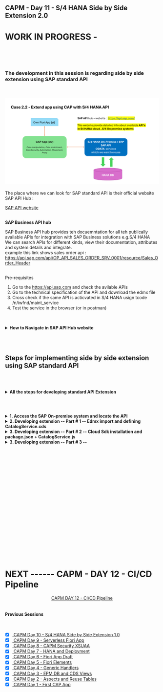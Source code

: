 ## CAPM - Day 11 - S/4 HANA Side by Side Extension 2.0

# WORK IN PROGRESS -  

</br>
</br>
</br>

### The development in this session is regarding side by side extension using SAP standard API
</br>
</br>
<img src="./files/SAP_EXT_2.2.png" >

</br>
</br>
The place where we can look for SAP standard API is their official website SAP API Hub : </br>

[SAP API website](https://api.sap.com/) </br></br>


**SAP Business API hub** </br>

SAP Business API hub provides teh docuemntation for all teh publically available APIs for integration with SAP Business solutions e.g.S/4 HANA
</br>We can search APIs for different kinds, view their documentation, attributes and system details and integrate.
</br> example this link shows sales order api : https://api.sap.com/api/OP_API_SALES_ORDER_SRV_0001/resource/Sales_Order_Header </br>
</br>

Pre-requisites</br>

1. Go to the https://api.sap.com and check the avilable APIs
2. Go to the technical specification of the API and download the edmx file
3. Cross check if the same API is acticvated in S/4 HANA usign tcode /n/iwfnd/maint_service
4. Test the service in the browser (or in postman)

</br>
</br>

<details>
<summary> <b> How to Navigate in SAP API Hub website </b> </summary>
</br>
</br>

SAP API business hub is a place for documentaion of the API and details of the entity type and entity sets
</br> and what types of API available in the SAP products ODATA v2, v2, SOAP and release version details 
</br>
</br>
<img src="./files/capmd11-1.png" ></br></br>
<img src="./files/capmd11-2.png" ></br> </br>
<img src="./files/capmd11-3.png" ></br> </br>
<img src="./files/capmd11-4.png" ></br> </br>

[SAP On premise link](https://api.sap.com/products/SAPS4HANA/overview)</br> </br>

<img src="./files/capmd11-5.png" ></br> </br>
<img src="./files/capmd11-6.png" ></br> </br>
<img src="./files/capmd11-7.png" ></br> </br>
<img src="./files/capmd11-8.png" ></br> </br>
<img src="./files/capmd11-9.png" ></br> </br>
<img src="./files/capmd11-10.png" ></br> </br>
<img src="./files/capmd11-11.png" ></br> </br>
<img src="./files/capmd11-12.png" ></br> </br>
<img src="./files/capmd11-13.png" ></br> </br>
<img src="./files/capmd11-13a.png" ></br> </br>

</br>
</br>
</details>

<!-- </br> </br> </br> </br> -->

</br> </br> 

## Steps for implementing side by side extension using SAP standard API 

</br> </br> 

<details>
<summary> <b> All the steps for developing standard API Extension </b> </summary>
</br>
</br>

1. Create a new capproject and do **cds init**
2. Run **cds watch** and drag drop the edmx file to the **srv** folder. 
</br> Alternative way without cds watch -- just drag and drop and then use command <b>cds import</b> PATH_OF_EDMX

3. Add a new **CatalogService.cds** and **CatalogService.js**
4. Install Components : </br>
</br>  4.1 Cloud Focundry security - **@sap/xssec, @sap/xsenv, passport**
</br>  4.2 OData V2 adapter - **@sap/cds-odata-v2-adapter-proxy**
</br>  4.3 Serving Odata V2 over Cloud SDK - **@sap-cloud-sdk/odata-v2**
</br>  4.4 To generate service code in node JS, Install Cloud SDK generator module using **@sap-cloud-sdk/generator**

5. Generate the JS code to automatically get all the calls which will call the service 
   </br> 
   **npx generate-odata-client --input /home/user/projects/capi_ext2/srv/external/OP_API_SALES_ORDER_SRV_0001.edmx** 
   </br> 
   **--outputDir /home/user/projects/capi_ext2/srv/module**

</br>
</br>
</details>

</br> </br> 

<details>
<summary> <b>1. Access the SAP On-premise system and locate the API  </b> </summary>
</br>
</br>
<img src="./files/capmd11-14.png" ></br> </br>
<img src="./files/capmd11-15.png" ></br> </br>

Get the technical name of the API from the SAP API hub page </br> </br>
<img src="./files/capmd11-12.png" ></br> </br>
<img src="./files/capmd11-13.png" ></br> </br>


<details>
<summary> API search Method - Filter (Search only implemented API) </summary>
</br>
</br>
<img src="./files/capmd11-16.png" ></br> </br>
<img src="./files/capmd11-16a.png" ></br> </br>
<img src="./files/capmd11-16b.png" ></br> </br>
</br>
</br>
</details>

<details>
<summary> API search Method - Add service (Search all available API's for implementation) </summary>
</br>
</br>
<img src="./files/capmd11-17.png" ></br> </br>
<img src="./files/capmd11-17a.png" ></br> </br>
<img src="./files/capmd11-17b.png" ></br> </br>
</br>
</br>
</details>

Now filtering the API based on the business documentation</br> </br>
<img src="./files/capmd11-18.png" ></br> </br>
<img src="./files/capmd11-19.png" ></br> </br>
<img src="./files/capmd11-20.png" ></br> </br>
<img src="./files/capmd11-21.png" ></br> </br>
<img src="./files/capmd11-22.png" ></br> </br>
<img src="./files/capmd11-23.png" ></br> </br>
<img src="./files/capmd11-24a.png" ></br> </br>
<img src="./files/capmd11-24b.png" ></br> </br>
</br>
</br>
</details>

<details>
<summary> <b>2. Developing extension -- Part # 1 -- Edmx import and defining CatalogService.cds</b> </summary>
</br>
</br>
<img src="./files/capmd11-25.png" ></br> </br>
<img src="./files/capmd11-26.png" ></br> </br>
<img src="./files/capmd11-27.png" ></br> </br>
<img src="./files/capmd11-28.png" ></br> </br>
<img src="./files/capmd11-29a.png" ></br> </br>
<img src="./files/capmd11-30.png" ></br> </br>
<img src="./files/capmd11-30a.png" ></br> </br>
<img src="./files/capmd11-31.png" ></br> </br>
<img src="./files/capmd11-32.png" ></br> </br>
<img src="./files/capmd11-33.png" ></br> </br>

**ServiceCatalog.cds** sample code # 1
 </br>

```cds

namespace salesorderext.srv;

using { OP_API_SALES_ORDER_SRV_0001 as external} from './external/OP_API_SALES_ORDER_SRV_0001';

service CatalogService @(path:'CatalogService') {

    entity SalesOrderSet as projection on external.A_SalesOrder{

        key SalesOrder,
        SalesOrganization,
        SalesOrderType,
        SalesOrderDate,
        SoldToParty,
        OverallDeliveryStatus,
        to_Item.Material as Material,
        to_Item.OrderQuantityUnit as OrderQuantityUnit,
        to_Item.NetAmount as NetAmount
    };
    
}


```
</br> </br>

</br>
</br>
</details>


<details>
<summary> <b>3. Developing extension -- Part # 2 -- Cloud Sdk installation and package.json + CatalogService.js </b> </summary>
</br>
</br>

In last development we fetched data for open service now we are going to fetch data from SAP specifc service 
</bR> SAP has provided something called sap S/4 HANA Cloud sdk 
</br> </br>

<details>
<summary> <b> Method #1 -- implementing Cloud SDK </b> </summary>
</br> </br>
Go to API consumption section of API and follow the instrcutions provided there 
</br> </br>

1. Install Node and npm. We recommend the use of the LTS version.
2. Download the API specification from the Overview -> API Specification section. Choose EDMX format.
3. Store the specification file in your project in the folder resources/service-specs
4. Install the generator by running: npm install @sap-cloud-sdk/generator
5. Generate a typed client by running the generator: npx generate-odata-client --input resources/service-specs --outputDir src/generated
</br> </br>
<img src="./files/capmd11-34.png" ></br> </br>
</br> </br>
</details>

<details>
<summary> <b> Method #2 -- implementing Cloud SDK </b> </summary>
</br> </br>
Go to this link https://sap.github.io/cloud-sdk/docs/js/getting-started and refer the guides provided there
</br> </br>
<img src="./files/capmd11-35.png" ></br> </br>
<img src="./files/capmd11-36.png" ></br> </br>
</br> </br>
</details>
</br> </br>

Install essential components for the project</br> </br>


```bat
npm install @sap/xssec
npm install @sap/xsenv
npm install passport
npm install @sap/cds-odata-v2-adapter-proxy
npm install @sap-cloud-sdk/odata-v2

```
</br> 

Make changes to package.json file for local testing purpose add credentials</br> </br>
<img src="./files/capmd11-40.png" ></br> </br>

```json

{
  "name": "capi_ext2",
  "version": "1.0.0",
  "description": "A simple CAP project.",
  "repository": "<Add your repository here>",
  "license": "UNLICENSED",
  "private": true,
  "dependencies": {
    "@sap-cloud-sdk/generator": "^3.15.0",
    "@sap-cloud-sdk/odata-v2": "^3.15.0",
    "@sap/cds": "^7.9.1",
    "@sap/cds-dk": "^7.9.1",
    "@sap/cds-odata-v2-adapter-proxy": "^1.9.21",
    "@sap/xsenv": "^5.1.0",
    "@sap/xssec": "^3.6.1",
    "express": "^4",
    "passport": "^0.7.0"
  },
  "devDependencies": {
    "@cap-js/sqlite": "^1",
    "@sap/eslint-plugin-cds": "^3",
    "eslint": "^9"
  },
  "scripts": {
    "start": "cds-serve"
  },
  "cds": {
    "requires": {
      "OP_API_SALES_ORDER_SRV_0001": {
        "kind": "odata-v2",
        "model": "srv/external/OP_API_SALES_ORDER_SRV_0001",
        "credentials": {
          "url": "123.456.789.123:9999",
          "username": "Tesla",
          "password": "Amazing@123"
        }
      }
    }
  }
}

```
</br> </br>

Make code changes in **CatalogService.js**  # 1 </br> </br>

```js

const cds = require('@sap/cds');

module.exports = cds.service.impl(async function(srv){

    const { SalesOrderSet } = this.entities;

 // Read record for this salesorderset srv declared in CatalogService.cds
srv.on('READ', 'SalesOrderSet', async(req) => {
        return [{
            SalesOrder: 10
        }]; 
    });
});


```

</br> </br> 


Go through this link https://sap.github.io/cloud-sdk/docs/js/features/odata/generate-client and refer the guide</br> </br>
<img src="./files/capmd11-46.png" ></br> </br>


The recommended steps from the website suggest to use the following component 
</br> </br>

**item -1 : Install Cloud generator component of Cloud SDK** </br></br>

```bat
npm install @sap-cloud-sdk/generator

```

**item -2 : Generate a Client Using the Command Line Interface** </br></br>

```bat
// Command with Syntax

npx generate-odata-client --input path/to/your/service-specifications --outputDir path/to/store/generated/modulesnpm install @sap-cloud-sdk/generator

// Command with actual values 
// -- input - EDMX file path from external folder | -- Output - Module folder in srv folder (\srv\module)

npx generate-odata-client --input /home/user/projects/capi_ext2/srv/external/OP_API_SALES_ORDER_SRV_0001.edmx --outputDir /home/user/projects/capi_ext2/srv/module 

```

<img src="./files/capmd11-43.png" ></br> </br>
<img src="./files/capmd11-44.png" ></br> </br>
<img src="./files/capmd11-45.png" ></br> </br>
<img src="./files/capmd11-46.png" ></br> </br>
<img src="./files/capmd11-47.png" ></br> </br>
<img src="./files/capmd11-48.png" ></br> </br>

As suggested in API documentation page make code changes</br> </br>
<img src="./files/capmd11-49.png" ></br> </br>

</br> </br> 

Make code changes in **CatalogService.js**  # 3 </br> </br>

```js

const cds = require('@sap/cds');

// New module import 
import { SalesOrderService } from './module/OP_API_SALES_ORDER_SRV_0001';

module.exports = cds.service.impl(async function(srv){

    const { SalesOrderSet } = cds.entities;
    const { SalesOrder, SalesOrderItem, salesOrderService } = require('@sap/cloud-sdk-vdm-sales-order-service');

    // New variable for module import 
    const { salesOrderApi } = SalesOrderService();

    // Requesting API to get all sales order from SAP S/4 HANA system
        function getAllSalesOrders() {
// used the new variable to call request builder             
        return salesOrderApi.requestBuilder().getAll().select(
            SalesOrder.SALES_ORDER,
            SalesOrder.SALES_ORGANIZATION,
            SalesOrder.SALES_ORDER_TYPE,
            SalesOrder.SALES_ORDER_DATE,
            SalesOrder.SOLD_TO_PARTY,
            SalesOrder.OVERALL_TOTAL_DELIVERY_STATUS,
            SalesOrder.TO_ITEM.select(
                SalesOrderItem.MATERIAL,
                SalesOrderItem.REQUESTED_QUANTITY_UNIT,
                SalesOrderItem.NET_AMOUNT)
        ).execute();
    } 
// // // Read record for this salesorderset srv declared in CatalogService.cds
    srv.on('READ', 'SalesOrderSet', async(req) => {
        var aRecords = [];
        return await getAllSalesOrders().then(SalesOrdersTable => {
// similar like loop at itab in abap
            SalesOrdersTable.forEach(element => {
                var line = {};
                line.SalesOrder = element.SalesOrder;
                line.SalesOrganization = element.SalesOrganization;
                line.SalesOrderType = element.SalesOrderType;
                line.SalesOrderDate = element.SalesOrderDate;
                line.SoldToParty = element.SoldToParty;
                line.OverallDeliveryStatus = element.OverallDeliveryStatus;
// picking record from deep entity and assignign it to our structure
// deep entity to flat entity 
// flat entity = assigned from deep entity                 
                line.Material = element.to_Item.Material;
                line.OrderQuantityUnit = element.to_Item.OrderQuantityUnit;
                line.NetAmount = element.to_Item.NetAmount;
// push it in the records                 
                aRecords.push(line);                
            }); 
            return aRecords;                       
        });
    });

})

```

</br> </br> 


</br>
</br>
</details>

<details>
<summary> <b>3. Developing extension -- Part # 3 --  </b> </summary>
</br>
</br>

<img src="./files/capmd11-54.png" ></br> </br>
<img src="./files/capmd11-55.png" ></br> </br>
<img src="./files/capmd11-56.png" ></br> </br>
<img src="./files/capmd11-57.png" ></br> </br>
<img src="./files/capmd11-58.png" ></br> </br>
<img src="./files/capmd11-59.png" ></br> </br>
<img src="./files/capmd11-60.png" ></br> </br>
<img src="./files/capmd11-61.png" ></br> </br>
<img src="./files/capmd11-62.png" ></br> </br>
<img src="./files/capmd11-63.png" ></br> </br>
<img src="./files/capmd11-64.png" ></br> </br>
<img src="./files/capmd11-65.png" ></br> </br>
<img src="./files/capmd11-66.png" ></br> </br>
<img src="./files/capmd11-67.png" ></br> </br>
<img src="./files/capmd11-68.png" ></br> </br>
<img src="./files/capmd11-69.png" ></br> </br>
<img src="./files/capmd11-70.png" ></br> </br>
<img src="./files/capmd11-71.png" ></br> </br>
<img src="./files/capmd11-72.png" ></br> </br>
<img src="./files/capmd11-73.png" ></br> </br>
<img src="./files/capmd11-74.png" ></br> </br>
<img src="./files/capmd11-75.png" ></br> </br>
<img src="./files/capmd11-76.png" ></br> </br>
<img src="./files/capmd11-77.png" ></br> </br>
<img src="./files/capmd11-78.png" ></br> </br>
<img src="./files/capmd11-79.png" ></br> </br>
<img src="./files/capmd11-80.png" ></br> </br>
<img src="./files/capmd11-81.png" ></br> </br>
<img src="./files/capmd11-82.png" ></br> </br>
<img src="./files/capmd11-83.png" ></br> </br>
<img src="./files/capmd11-84.png" ></br> </br>
<img src="./files/capmd11-85.png" ></br> </br>
<img src="./files/capmd11-86.png" ></br> </br>
<img src="./files/capmd11-87.png" ></br> </br>
<img src="./files/capmd11-88.png" ></br> </br>
<img src="./files/capmd11-89.png" ></br> </br>
<img src="./files/capmd11-90.png" ></br> </br>
<img src="./files/capmd11-91.png" ></br> </br>
<img src="./files/capmd11-92.png" ></br> </br>
<img src="./files/capmd11-93.png" ></br> </br>
<img src="./files/capmd11-94.png" ></br> </br>
<img src="./files/capmd11-95.png" ></br> </br>
<img src="./files/capmd11-96.png" ></br> </br>
<img src="./files/capmd11-97.png" ></br> </br>
<img src="./files/capmd11-98.png" ></br> </br>
<img src="./files/capmd11-99.png" ></br> </br>
<img src="./files/capmd11-100.png" ></br> </br>


</br> </br>

</br>
</br>
</details>


</br> </br>




<!-- 

<details>
<summary> <b> ALL CODE CHANGES - TODAY SESSION </b> </summary>
</br>
</br>
</br></br>
<img src="./files/capmd11-1.png" >
</br></br>
</br>
</br>
</details>
-->

</br>
</br>
</br>
</br>
</br>
</br>
</br>
</br>
</br>
</br>


</br>
</br>
</br>
</br>
</br>
</br>
</br>
</br>

# NEXT ------ CAPM - DAY 12 - CI/CD Pipeline

<p align="center"> 
<a href="https://github.com/Octavius-Dante/Tetra_Proxima/tree/main/CAPM-DAY-12"> CAPM DAY 12 - CI/CD Pipeline</a> 
	
</br>
</br>

#### Previous Sessions
</br>
<!--
- [x] <a href="https://github.com/Octavius-Dante/Tetra_Proxima/tree/main/CAPM-DAY-12"> CAPM Day 12 - Extension CI CD</a>
- [x] <a href="https://github.com/Octavius-Dante/Tetra_Proxima/tree/main/CAPM-DAY-11"> CAPM Day 11 - Side by Side extension 2.0</a>
-->


- [x] <a href="https://github.com/Octavius-Dante/Tetra_Proxima/tree/main/CAPM-DAY-10"> CAPM Day 10 - S/4 HANA Side by Side Extension 1.0</a>
- [x] <a href="https://github.com/Octavius-Dante/Tetra_Proxima/tree/main/CAPM-DAY-9"> CAPM Day 9 - Serverless Fiori App</a>
- [x] <a href="https://github.com/Octavius-Dante/Tetra_Proxima/tree/main/CAPM-DAY-8"> CAPM Day 8 - CAPM Security XSUAA</a>
- [x] <a href="https://github.com/Octavius-Dante/Tetra_Proxima/tree/main/CAPM-DAY-7"> CAPM Day 7 - HANA and Deployment</a>
- [x] <a href="https://github.com/Octavius-Dante/Tetra_Proxima/tree/main/CAPM-DAY-6"> CAPM Day 6 - Fiori App Draft</a>
- [x] <a href="https://github.com/Octavius-Dante/Tetra_Proxima/tree/main/CAPM-DAY-5"> CAPM Day 5 - Fiori Elements</a>
- [x] <a href="https://github.com/Octavius-Dante/Tetra_Proxima/tree/main/CAPM-DAY-4"> CAPM Day 4 - Generic Handlers</a>
- [x] <a href="https://github.com/Octavius-Dante/Tetra_Proxima/tree/main/CAPM-DAY-3"> CAPM Day 3 - EPM DB and CDS Views</a>
- [x] <a href="https://github.com/Octavius-Dante/Tetra_Proxima/tree/main/CAPM-DAY-2"> CAPM Day 2 - Aspects and Reuse Tables</a>
- [x] <a href="https://github.com/Octavius-Dante/Tetra_Proxima/tree/main/CAPM-DAY-1"> CAPM Day 1 - First CAP App </a>

</br>
</br>

</p>
